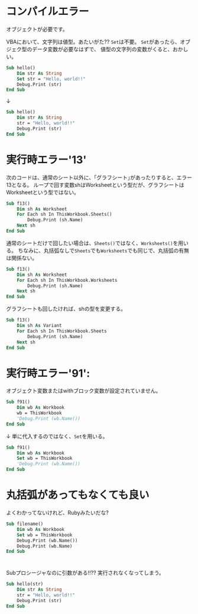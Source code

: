 
# コンパイルエラー
オブジェクトが必要です。

VBAにおいて、文字列は値型。あたいがた??
`Set`は不要。
`Set`があったら、オブジェク型のデータ変数が必要なはずで、
値型の文字列の変数がくると、おかしい。

```vb
Sub hello()
    Dim str As String
    Set str = "Hello, world!!"
    Debug.Print (str)
End Sub
```
↓
```vb
Sub hello()
    Dim str As String
    str = "Hello, world!!"
    Debug.Print (str)
End Sub
```


# 実行時エラー'13'

次のコードは、通常のシート以外に、｢グラフシート｣があったりすると、エラー13となる。
ループで回す変数shはWorksheetという型だが、グラフシートはWorksheetという型ではない。
```vb
Sub f13()
    Dim sh As Worksheet
    For Each sh In ThisWorkbook.Sheets()
        Debug.Print (sh.Name)
    Next sh
End Sub
```

通常のシートだけで回したい場合は、`Sheets()`ではなく、`Worksheets()`を用いる。
ちなみに、丸括弧なしで`Sheets`でも`Worksheets`でも同じで、丸括弧の有無は関係ない。

```vb
Sub f13()
    Dim sh As Worksheet
    For Each sh In ThisWorkbook.Worksheets
        Debug.Print (sh.Name)
    Next sh
End Sub
```

グラフシートも回したければ、shの型を変更する。

```vb
Sub f13()
    Dim sh As Variant
    For Each sh In ThisWorkbook.Sheets
        Debug.Print (sh.Name)
    Next sh
End Sub
```

# 実行時エラー'91':
オブジェクト変数またはwithブロック変数が設定されていません。

```vb
Sub f91()
    Dim wb As Workbook
    wb = ThisWorkbook
    'Debug.Print (wb.Name())
End Sub
```
↓ 単に代入するのではなく、`Set`を用いる。
```vb
Sub f91()
    Dim wb As Workbook
    Set wb = ThisWorkbook
    'Debug.Print (wb.Name())
End Sub
```

# 丸括弧があってもなくても良い

よくわかってないけれど、Rubyみたいだな?
```vb
Sub filename()
    Dim wb As Workbook
    Set wb = ThisWorkbook
    Debug.Print (wb.Name())
    Debug.Print (wb.Name)
End Sub
```


#

Subプロシージャなのに引数がある!!??
実行されなくなってしまう。
```vb
Sub hello(str)
    Dim str As String
    str = "Hello, world!!"
    Debug.Print (str)
End Sub
```
